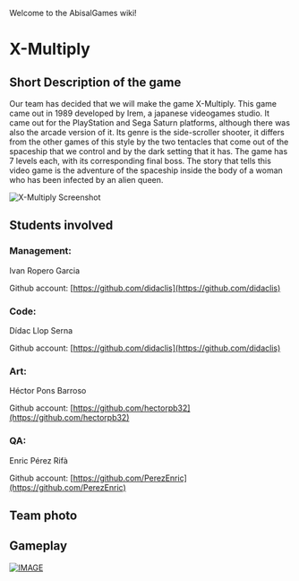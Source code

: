 Welcome to the AbisalGames wiki!

# X-Multiply

## Short Description of the game

Our team has decided that we will make the game X-Multiply. This game came out in 1989 developed by Irem, a japanese videogames studio. It came out for the PlayStation and Sega Saturn platforms, although there was also the arcade version of it. Its genre is the side-scroller shooter, it differs from the other games of this style by the two tentacles that come out of the spaceship that we control and by the dark setting that it has. The game has 7 levels each, with its corresponding final boss. The story that tells this video game is the adventure of the spaceship inside the body of a woman who has been infected by an alien queen.

![X-Multiply Screenshot](http://www.theisozone.com/images/screens/playstation-43150-31334417703.png)


## Students involved

### Management:
Ivan Ropero Garcia

Github account: [https://github.com/didaclis](https://github.com/didaclis)

### Code:
Dídac Llop Serna

Github account: [https://github.com/didaclis](https://github.com/didaclis)

### Art:
Héctor Pons Barroso

Github account: [https://github.com/hectorpb32](https://github.com/hectorpb32)

### QA:
Enric Pérez Rifà

Github account: [https://github.com/PerezEnric](https://github.com/PerezEnric)

## Team photo

## Gameplay

[![IMAGE](https://www.satakore.com/satengine/screenshots/T-26/T-26110G_4,,Sega-Saturn-Screenshot-4-Image-Fight-and-XMultiply-Arcade-Gears-JPN.jpg)](https://www.youtube.com/watch?v=GcoOZxjrLdk)
